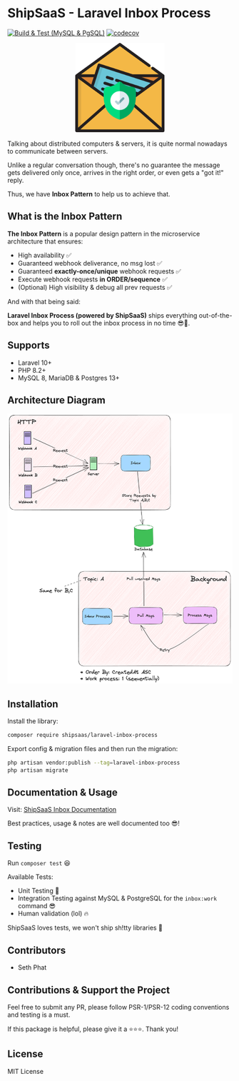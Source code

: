 # ShipSaaS - Laravel Inbox Process

[![Build & Test (MySQL & PgSQL)](https://github.com/shipsaas/laravel-inbox-process/actions/workflows/build.yml/badge.svg)](https://github.com/shipsaas/laravel-inbox-process/actions/workflows/build.yml)
[![codecov](https://codecov.io/gh/shipsaas/laravel-inbox-process/graph/badge.svg?token=3Z1X9S69C4)](https://codecov.io/gh/shipsaas/laravel-inbox-process)

<p align="center">
<img src=".github/logo.png" width="200">
</p>

Talking about distributed computers & servers, it is quite normal nowadays to communicate between servers.

Unlike a regular conversation though, there's no guarantee the message gets delivered only once, arrives in the right order, or even gets a "got it!" reply.

Thus, we have **Inbox Pattern** to help us to achieve that.

## What is the Inbox Pattern

**The Inbox Pattern** is a popular design pattern in the microservice architecture that ensures:

- High availability ✅
- Guaranteed webhook deliverance, no msg lost ✅
- Guaranteed **exactly-once/unique** webhook requests ✅
- Execute webhook requests **in ORDER/sequence** ✅
- (Optional) High visibility & debug all prev requests ✅

And with that being said:

**Laravel Inbox Process (powered by ShipSaaS)** ships everything out-of-the-box and 
helps you to roll out the inbox process in no time 😎🚀.

## Supports
- Laravel 10+
- PHP 8.2+
- MySQL 8, MariaDB & Postgres 13+

## Architecture Diagram

![ShipSaaS - Laravel Inbox Process](./.github/arch.png)

## Installation

Install the library:

```bash
composer require shipsaas/laravel-inbox-process
```

Export config & migration files and then run the migration:

```bash
php artisan vendor:publish --tag=laravel-inbox-process
php artisan migrate
```

## Documentation & Usage

Visit: [ShipSaaS Inbox Documentation](https://inbox.shipsaas.tech)

Best practices, usage & notes are well documented too 😎!

## Testing

Run `composer test` 😆

Available Tests:

- Unit Testing 💪
- Integration Testing against MySQL & PostgreSQL for the `inbox:work` command 😎
- Human validation (lol) 🔥

ShipSaaS loves tests, we won't ship sh!tty libraries 🌹

## Contributors
- Seth Phat

## Contributions & Support the Project

Feel free to submit any PR, please follow PSR-1/PSR-12 coding conventions and testing is a must.

If this package is helpful, please give it a ⭐️⭐️⭐️. Thank you!

## License
MIT License
